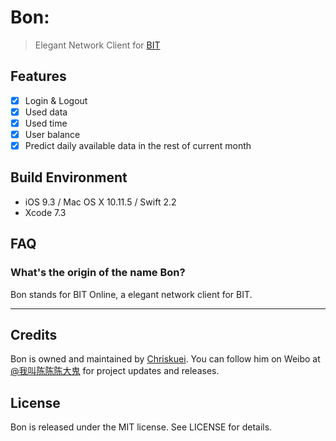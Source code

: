 # Bon:

> Elegant Network Client for [BIT](www.bit.edu.cn)

## Features

- [x] Login & Logout
- [x] Used data
- [x] Used time
- [x] User balance
- [x] Predict daily available data in the rest of current month

## Build Environment

- iOS 9.3 / Mac OS X 10.11.5 / Swift 2.2
- Xcode 7.3

## FAQ

### What's the origin of the name Bon?

Bon stands for BIT Online, a elegant network client for BIT.

----

## Credits

Bon is owned and maintained by [Chriskuei](http://github.com/chriskuei). You can follow him on Weibo at [@我叫陈陈陈大鬼](https://weibo.com/chenjiangui) for project updates and releases.

## License

Bon is released under the MIT license. See LICENSE for details.
